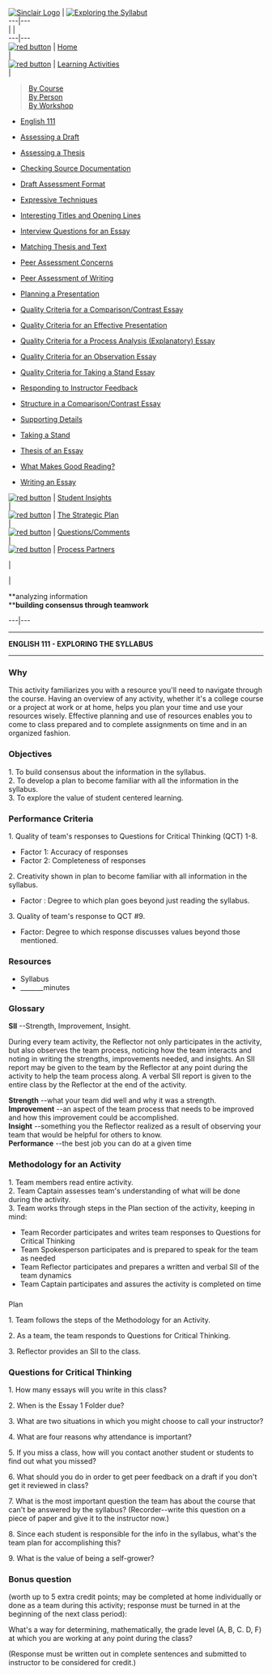 [![Sinclair
Logo](../../../../Gif's/sinclairlogo.gif)](http://www.sinclair.edu) |
[![Exploring the
Syllabut](../../../../Gif's/exploringthesyllabustitlebar.gif)](../../../../index.htm)  
---|---  
|   |  
---|---  
[![red button](../../../../Gif's/redbutton.gif)](../../../../index.htm) |
[Home](../../../../index.htm)  
  |  
[![red button](../../../../Gif's/redbutton.gif)](../../../../index.htm) |
[Learning Activities](../../../learningactivities.htm)  
  |

> [By Course](../../Organizedbycourse.htm)  
>  [By Person](../../../Org%20by%20Person/organizedbyperson.htm)  
>  [By Workshop](../../../Org%20by%20Workshop/organizedbyworkshop.htm)

  * [English 111 ](../english111.htm)

  * [Assessing a Draft](../Assessing%20a%20Draft/assessingadraft.htm)
  * [Assessing a Thesis](../Assessing%20a%20Thesis/assessingathesis.htm)
  * [Checking Source Documentation](../Checking%20Source%20Documantation/checkingsourcedocumentation.htm)
  * [Draft Assessment Format](../Draft%20Assessment%20Format/draftassessmentformat.htm)
  * [Expressive Techniques ](../Expressive%20Techniques/expressivetechniques.htm)
  * [Interesting Titles and Opening Lines](../Interesting%20Titles%20and%20Opening%20Lines/interestingtitlesandopeninglines.htm)
  * [Interview Questions for an Essay](../Interview%20Questions%20for%20an%20Essay/interviewquestionsforanessay.htm)
  * [ Matching Thesis and Text](../Matching%20Thesis%20and%20Text/matchingthesisandtext.htm)
  * [ Peer Assessment Concerns](../Peer%20Assessment%20Concerns/peerassessmentconcerns.htm)
  * [ Peer Assessment of Writing](../Peer%20Assessment%20in%20Writing/peerassessmentinwriting.htm)
  * [ Planning a Presentation](../Planning%20a%20Presentaition/planningapresentation.htm)
  * [Quality Criteria for a Comparison/Contrast Essay](../Quality%20Criteria%20for%20a%20Comparison%20Contrast%20Essay/qualitycriteriaforacomparisoncontrastessay.htm)
  * [Quality Criteria for an Effective Presentation](../Quality%20Criteria%20for%20an%20Effective%20Presentation/qualitycriteriaforaneffectivepresentation.htm)
  * [ Quality Criteria for a Process Analysis (Explanatory) Essay](../Quality%20Criteria%20for%20a%20Process%20Analysis%20Essay/qualitycriteriaforaprocessanalysisessay.htm)
  * [ Quality Criteria for an Observation Essay](../Quality%20Criteria%20for%20an%20Observaton%20Essay/qualitycriteriaforanobservationessay.htm)
  * [Quality Criteria for Taking a Stand Essay](../Quality%20Criteria%20for%20Taking%20a%20Stand%20Essay/qualitycriteriaforatakingastandessay.htm)
  * [ Responding to Instructor Feedback](../Responding%20to%20Instructor%20Feedback/respondingtoinstructorfeedback.htm)
  * [ Structure in a Comparison/Contrast Essay](../Structure%20in%20a%20Comparison%20Constrast%20Essay/structureinacomparisoncontrastessayhtm.htm)
  * [Supporting Details ](../Supporting%20Details/supportingdetails.htm)
  * [Taking a Stand](../Taking%20a%20Stand/takingastand.htm)
  * [ Thesis of an Essay](../Thesis%20of%20an%20Essay/thesisofanessay.htm)
  * [ What Makes Good Reading?](../What%20Makes%20Good%20Reading/whatmakesgoodreading.htm)
  * [Writing an Essay](../Writnig%20an%20Essay/writinganessay.htm)[ ](../../../../processlearning/Learning%20Activities/Org%20by%20Course/English%20111/Organizedbycourse.htm)

  
  
[![red
button](../../../../Gif's/redbutton.gif)](../../../../Student%20Insights/studentinsights.htm)
| [Student Insights](../../../../Student%20Insights/studentinsights.htm)  
  |  
[![red
button](../../../../Gif's/redbutton.gif)](../../../../The%20Process%20Learning%20Strategy%20Plan/strategyplan.htm)
| [The Strategic
Plan](../../../../The%20Process%20Learning%20Strategy%20Plan/strategyplan.htm)  
  |  
[![red
button](../../../../Gif's/redbutton.gif)](../../../../Questions%20-%20Comments/questionscomments.htm)
|
[Questions/Comments](../../../../Questions%20-%20Comments/questionscomments.htm)  
  |  
[![red
button](../../../../Gif's/redbutton.gif)](../../../../Process%20Partners/processpartners.htm)
| [Process Partners](../../../../Process%20Partners/processpartners.htm)  
  




|



|

**analyzing information  
****building consensus through teamwork**  
  
---|---  
  
****  
  
**ENGLISH 111 - EXPLORING THE SYLLABUS**

****  
  
### Why

This activity familiarizes you with a resource you'll need to navigate through
the course. Having an overview of any activity, whether it's a college course
or a project at work or at home, helps you plan your time and use your
resources wisely. Effective planning and use of resources enables you to come
to class prepared and to complete assignments on time and in an organized
fashion.

  
  
### Objectives

1\. To build consensus about the information in the syllabus.  
2\. To develop a plan to become familiar with all the information in the
syllabus.  
3\. To explore the value of student centered learning.

  
  
### Performance Criteria

1\. Quality of team's responses to Questions for Critical Thinking (QCT) 1-8.

  * Factor 1: Accuracy of responses 
  * Factor 2: Completeness of responses 

2\. Creativity shown in plan to become familiar with all information in the
syllabus.

  * Factor : Degree to which plan goes beyond just reading the syllabus. 

3\. Quality of team's response to QCT #9.

  * Factor: Degree to which response discusses values beyond those mentioned.

  
  
### Resources

  * Syllabus 
  * _______minutes

  
  
### Glossary

**SII** \--Strength, Improvement, Insight.

During every team activity, the Reflector not only participates in the
activity, but also observes the team process, noticing how the team interacts
and noting in writing the strengths, improvements needed, and insights. An SII
report may be given to the team by the Reflector at any point during the
activity to help the team process along. A verbal SII report is given to the
entire class by the Reflector at the end of the activity.  
  
  
**Strength** \--what your team did well and why it was a strength.  
**Improvement** \--an aspect of the team process that needs to be improved and
how this improvement could be accomplished.  
**Insight** \--something you the Reflector realized as a result of observing
your team that would be helpful for others to know.  
**Performance** \--the best job you can do at a given time

  
  
### Methodology for an Activity

1\. Team members read entire activity.  
2\. Team Captain assesses team's understanding of what will be done during the
activity.  
3\. Team works through steps in the Plan section of the activity, keeping in
mind:  
  
  * Team Recorder participates and writes team responses to Questions for Critical Thinking 
  * Team Spokesperson participates and is prepared to speak for the team as needed 
  * Team Reflector participates and prepares a written and verbal SII of the team dynamics 
  * Team Captain participates and assures the activity is completed on time

  
  
###  
Plan

1\. Team follows the steps of the Methodology for an Activity.

2\. As a team, the team responds to Questions for Critical Thinking.

3\. Reflector provides an SII to the class.

  
  
### Questions for Critical Thinking

1\. How many essays will you write in this class?





2\. When is the Essay 1 Folder due?





3\. What are two situations in which you might choose to call your instructor?





4\. What are four reasons why attendance is important?





5\. If you miss a class, how will you contact another student or students to
find out what you missed?





6\. What should you do in order to get peer feedback on a draft if you don't
get it reviewed in class?





7\. What is the most important question the team has about the course that
can't be answered by the syllabus? (Recorder--write this question on a piece
of paper and give it to the instructor now.)





8\. Since each student is responsible for the info in the syllabus, what's the
team plan for accomplishing this?





9\. What is the value of being a self-grower?





  
  
### Bonus question

(worth up to 5 extra credit points; may be completed at home individually or
done as a team during this activity; response must be turned in at the
beginning of the next class period):

What's a way for determining, mathematically, the grade level (A, B, C. D, F)
at which you are working at any point during the class?

(Response must be written out in complete sentences and submitted to
instructor to be considered for credit.)  
  




